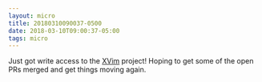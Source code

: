 ```yaml
---
layout: micro
title: 20180310090037-0500
date: 2018-03-10T09:00:37-05:00
tags: micro
---
```

Just got write access to the [XVim](https://github.com/XVimProject/XVim2) project! Hoping to get some of the open PRs merged and get things moving again.